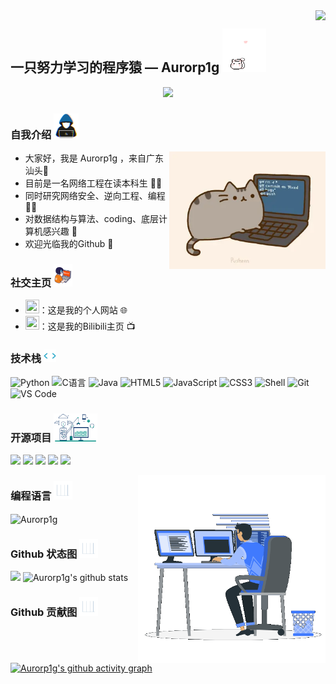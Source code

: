 <img align="right" src="https://count.getloli.com/get/@:Aurorp1g?theme=moebooru">

## 一只努力学习的程序猿 — Aurorp1g <img src="/cartoon.gif" alt="Hi" width="70" /> 

<p align="center">
  <a href="https://github.com/Aurorp1g">
    <img src="https://readme-typing-svg.herokuapp.com?font=Futura&color=cyan&size=22&center=true&vCenter=true&width=1000&height=50&lines=Hello%2C+I'm+Aurorp1g;Computer+Network+Engineering+Undergraduate%20👨‍🎓;Researching+Cybersecurity%2C+Reverse+Engineering%2C+and+Programming%20👨‍💻;Welcome+to+My+Github%20🍨;">
  </a>
</p>

### 自我介绍 <picture style="margin-right: 10px;"><img src="/about_me.gif" width="40" alt="about me"></picture>

<div><img align="right" alt="GIF" src="/cartoon.webp" width="250" height="auto" /></div>

- 大家好，我是 Aurorp1g ，来自广东汕头🗻
- 目前是一名网络工程在读本科生 👨‍🎓
- 同时研究网络安全、逆向工程、编程 👨‍💻
- 对数据结构与算法、coding、底层计算机感兴趣 👀
- 欢迎光临我的Github 🍧


### 社交主页 <picture style="margin-right: 10px;"><img src="/IDEs.gif" width="30" alt="Statistics"></picture>
- <a href="https://aurorp1g.github.io/"><img height="22" width="22" src="/favicon.ico"></a>：这是我的个人网站 🌐
- <a href="https://space.bilibili.com/2066996205"><img height="22" width="22" src="/bilibili.ico"></a>：这是我的Bilibili主页 📺

### 技术栈 <picture style="margin-right: 10px;"><img src="/QssGEmpkyEOhBCb7e1.webp" width="20" alt="Statistics"></picture>
![Python](https://img.shields.io/badge/-Python-%23fcc624?style=flat&logo=Python)
![C语言](https://img.shields.io/badge/-C%E8%AF%AD%E8%A8%80-%2313c9ae?style=flat&logo=C&logoColor=ffffff)
![Java](https://img.shields.io/badge/-Java-%23972fcd?style=flat&logo=OPENJDK)
![HTML5](https://img.shields.io/badge/-HTML5-%23E34C26?style=flat&logo=html5&logoColor=ffffff)
![JavaScript](https://img.shields.io/badge/-JavaScript-%23F7DF1C?style=flat&logo=javascript&logoColor=000000&labelColor=%23ECD83E&color=%23ECD83E)
![CSS3](https://img.shields.io/badge/-CSS3-%23197CBE?style=flat&logo=css3)
![Shell](https://img.shields.io/badge/-Shell-%2389E051?style=flat&logo=powershell&logoColor=ffffff)
![Git](https://img.shields.io/badge/-Git-%23ED5A47?style=flat&logo=git&logoColor=%23ffffff)
![VS Code](https://img.shields.io/badge/-VSCode-%230066B8?style=flat&logo=visual-studio-code)


### 开源项目 <picture style="margin-right: 10px;"><img src="/Software_Tools.gif" width="70" alt="Software_Tools"></picture>
[![](https://github-readme-stats.vercel.app/api/pin/?username=Aurorp1g&repo=Aurorp1g.github.io&theme=github_dark_dimmed)](https://github.com/Aurorp1g/aurorp1g.github.io)
[![](https://github-readme-stats.vercel.app/api/pin/?username=Aurorp1g&repo=Happy_Birthday&theme=github_dark_dimmed)](https://github.com/Aurorp1g/Happy_Birthday)
[![](https://github-readme-stats.vercel.app/api/pin/?username=Aurorp1g&repo=Sensitive_Data_System&theme=github_dark_dimmed)](https://github.com/Aurorp1g/Sensitive_Data_System)
[![](https://github-readme-stats.vercel.app/api/pin/?username=Aurorp1g&repo=Auto_Connect&theme=github_dark_dimmed)](https://github.com/Aurorp1g/Auto_Connect)
[![](https://github-readme-stats.vercel.app/api/pin/?username=Aurorp1g&repo=Cheqory&theme=github_dark_dimmed)](https://github.com/Aurorp1g/Cheqory)
<br>

<div><img align="right" alt="GIF" src="/Right_Side.gif" width="300" height="auto" /></div>

### 编程语言 <picture style="margin-right: 10px;"><img src="/Statistics.gif" width="30" alt="Statistics"></picture>
<img align="center" src="https://github-readme-stats.vercel.app/api/top-langs?username=Aurorp1g&show_icons=true&locale=en&layout=compact&langs_count=11&theme=github_dark_dimmed" alt="Aurorp1g" width="350" height="250">

### Github 状态图 <picture style="margin-right: 10px;"><img src="/Statistics.gif" width="30" alt="Statistics"></picture>
[![](https://activity-graph.herokuapp.com/graph?username=Aurorp1g&theme=github_dark_dimmed)](https://github.com/ashutosh00710/github-readme-activity-graph)
![Aurorp1g's github stats](https://github-readme-stats.vercel.app/api?username=Aurorp1g&show_icons=true&theme=github_dark_dimmed)

### Github 贡献图 <picture style="margin-right: 10px;"><img src="/Statistics.gif" width="30" alt="Statistics"></picture>
[![Aurorp1g's github activity graph](https://github-readme-activity-graph.vercel.app/graph?username=Aurorp1g&theme=tokyo-night)](https://github.com/ashutosh00710/github-readme-activity-graph)
